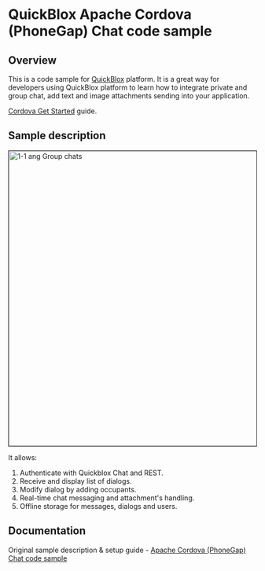 # QuickBlox Apache Cordova (PhoneGap) Chat code sample

## Overview

This is a code sample for [QuickBlox](https://quickblox.com/) platform. It is a great way for developers using QuickBlox platform to learn how to integrate private and group chat, add text and image attachments sending into your application.

[Cordova Get Started](https://cordova.apache.org/#getstarted) guide.

## Sample description

<img src="http://quickblox.com/developers//images/7/74/Cordova_chat_sample1.png" border="1" alt="1-1 ang Group chats" width="600"> 

It allows:

1. Authenticate with Quickblox Chat and REST.
2. Receive and display list of dialogs.
3. Modify dialog by adding occupants.
4. Real-time chat messaging and attachment's handling.
5. Offline storage for messages, dialogs and users.


## Documentation

Original sample description & setup guide - [Apache Cordova (PhoneGap) Chat code sample](http://quickblox.com/developers/Sample-chat-cordova)
